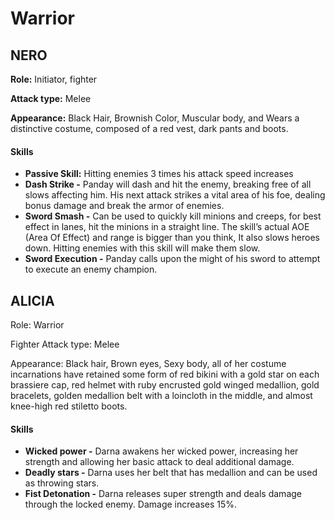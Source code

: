 # Warrior

## **NERO**

**Role:** Initiator, fighter

**Attack type:** Melee

**Appearance:** Black Hair, Brownish Color, Muscular body, and Wears a distinctive costume, composed of a red vest, dark pants and boots.

#### Skills

* **Passive Skill:** Hitting enemies 3 times his attack speed increases
* **Dash Strike -** Panday will dash and hit the enemy, breaking free of all slows affecting him. His next attack strikes a vital area of his foe, dealing bonus damage and break the armor of enemies.
* **Sword Smash -** Can be used to quickly kill minions and creeps, for best effect in lanes, hit the minions in a straight line. The skill’s actual AOE (Area Of Effect) and range is bigger than you think, It also slows heroes down. Hitting enemies with this skill will make them slow.
* **Sword Execution -** Panday calls upon the might of his sword to attempt to execute an enemy champion.

## ALICIA

Role: Warrior

Fighter Attack type: Melee

Appearance: Black hair, Brown eyes, Sexy body, all of her costume incarnations have retained some form of red bikini with a gold star on each brassiere cap, red helmet with ruby encrusted gold winged medallion, gold bracelets, golden medallion belt with a loincloth in the middle, and almost knee-high red stiletto boots.

#### **Skills**

* **Wicked power -** Darna awakens her wicked power, increasing her strength and allowing her basic attack to deal additional damage.
* **Deadly stars -** Darna uses her belt that has medallion and can be used as throwing stars.
* **Fist Detonation -** Darna releases super strength and deals damage through the locked enemy. Damage increases 15%.

